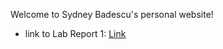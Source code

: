 Welcome to Sydney Badescu's personal website!
- link to Lab Report 1: [Link](https://sydneywb.github.io/cse15l-lab-reports/labReport1.html)

